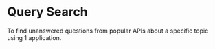# Query Search

To find unanswered questions from popular APIs about a specific topic using 1 application.
